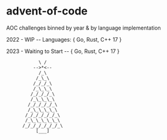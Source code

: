 # advent-of-code

AOC challenges binned by year & by language implementation

2022 - WIP -- Languages: { Go, Rust, C++ 17 }

2023 - Waiting to Start -- { Go, Rust, C++ 17 }



```
            \ /
          -->*<--
            /_\
           /_\_\
          /_/_/_\
          /_\_\_\
         /_/_/_/_\
         /_\_\_\_\
        /_/_/_/_/_\
        /_\_\_\_\_\
       /_/_/_/_/_/_\
       /_\_\_\_\_\_\
      /_/_/_/_/_/_/_\
           [___]
```
